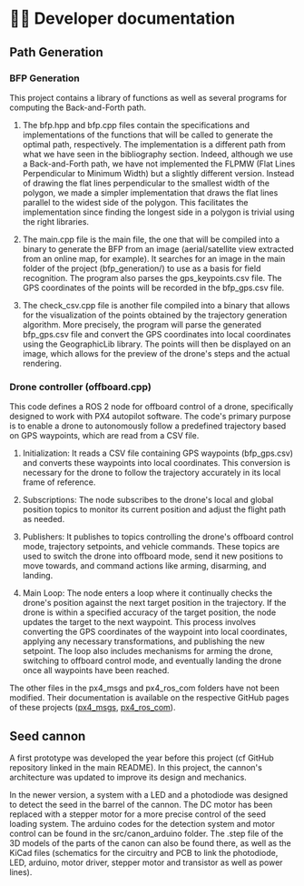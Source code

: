 # 👨‍💻 Developer documentation

## Path Generation

### BFP Generation
This project contains a library of functions as well as several programs for computing the Back-and-Forth path.

1. The bfp.hpp and bfp.cpp files contain the specifications and implementations of the functions that will be called to generate the optimal path, respectively. The implementation is a different path from what we have seen in the bibliography section. Indeed, although we use a Back-and-Forth path, we have not implemented the FLPMW (Flat Lines Perpendicular to Minimum Width) but a slightly different version. Instead of drawing the flat lines perpendicular to the smallest width of the polygon, we made a simpler implementation that draws the flat lines parallel to the widest side of the polygon. This facilitates the implementation since finding the longest side in a polygon is trivial using the right libraries. 

2. The main.cpp file is the main file, the one that will be compiled into a binary to generate the BFP from an image (aerial/satellite view extracted from an online map, for example). It searches for an image in the main folder of the project (bfp_generation/) to use as a basis for field recognition. The program also parses the gps_keypoints.csv file. The GPS coordinates of the points will be recorded in the bfp_gps.csv file.

3. The check_csv.cpp file is another file compiled into a binary that allows for the visualization of the points obtained by the trajectory generation algorithm. More precisely, the program will parse the generated bfp_gps.csv file and convert the GPS coordinates into local coordinates using the GeographicLib library. The points will then be displayed on an image, which allows for the preview of the drone's steps and the actual rendering.

### Drone controller (offboard.cpp)

This code defines a ROS 2 node for offboard control of a drone, specifically designed to work with PX4 autopilot software. The code's primary purpose is to enable a drone to autonomously follow a predefined trajectory based on GPS waypoints, which are read from a CSV file.

1. Initialization: It reads a CSV file containing GPS waypoints (bfp_gps.csv) and converts these waypoints into local coordinates. This conversion is necessary for the drone to follow the trajectory accurately in its local frame of reference.

2. Subscriptions: The node subscribes to the drone's local and global position topics to monitor its current position and adjust the flight path as needed.

3. Publishers: It publishes to topics controlling the drone's offboard control mode, trajectory setpoints, and vehicle commands. These topics are used to switch the drone into offboard mode, send it new positions to move towards, and command actions like arming, disarming, and landing.

4. Main Loop: The node enters a loop where it continually checks the drone's position against the next target position in the trajectory. If the drone is within a specified accuracy of the target position, the node updates the target to the next waypoint. This process involves converting the GPS coordinates of the waypoint into local coordinates, applying any necessary transformations, and publishing the new setpoint. The loop also includes mechanisms for arming the drone, switching to offboard control mode, and eventually landing the drone once all waypoints have been reached.

The other files in the px4_msgs and px4_ros_com folders have not been modified. Their documentation is available on the respective GitHub pages of these projects ([px4_msgs](https://github.com/PX4/px4_msgs), [px4_ros_com](https://github.com/PX4/px4_ros_com)).

## Seed cannon

A first prototype was developed the year before this project (cf GitHub repository linked in the main README). In this project, the cannon's architecture was updated to improve its design and mechanics. 

In the newer version, a system with a LED and a photodiode was designed to detect the seed in the barrel of the cannon. The DC motor has been replaced with a stepper motor for a more precise control of the seed loading system. The arduino codes for the detection system and motor control can be found in the src/canon_arduino folder. The .step file of the 3D models of the parts of the canon can also be found there, as well as the KiCad files (schematics for the circuitry and PCB to link the photodiode, LED, arduino, motor driver, stepper motor and transistor as well as power lines). 

